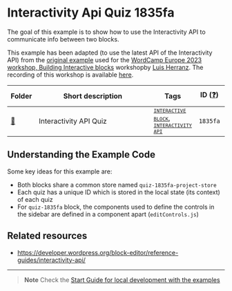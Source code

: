 # Interactivity Api Quiz 1835fa

The goal of this example is to show how to use the Interactivity API to communicate info between two blocks.

This example has been adapted (to use the latest API of the Interactivity API) from the [original example](https://github.com/luisherranz/wceu2023/tree/main) used for the [WordCamp Europe 2023 workshop, Building Interactive blocks](https://europe.wordcamp.org/2023/session/building-interactive-blocks-a-step-by-step-workshop/) workshopby [Luis Herranz](https://twitter.com/luisherranz). The recording of this workshop is available [here](https://www.youtube.com/watch?v=QS3IpSZ1sHY).

<!-- Please, do not remove these @TABLE EXAMPLES BEGIN and @TABLE EXAMPLES END comments or modify the table inside. This table is automatically generated from the data at _data/examples.json and _data/tags.json -->
<!-- @TABLE EXAMPLES BEGIN -->
| Folder                                                                                                         | <span style="display: inline-block; width:250px">Short description</span> | Tags                                                                                                                                                                                                                                                                                                   | ID ([❓](https://github.com/WordPress/block-development-examples/wiki/04-Why-an-ID-for-every-example%3F "Why an ID for every example?")) | Download .zip                                                                                                                                                                                                                                                             | Live Demo                                                                                                                                                                                                                                                                                                                                                                                     |
| -------------------------------------------------------------------------------------------------------------- | ------------------------------------------------------------------------- | ------------------------------------------------------------------------------------------------------------------------------------------------------------------------------------------------------------------------------------------------------------------------------------------------------ | --------------------------------------------------------------------------------------------------------------------------------------- | ------------------------------------------------------------------------------------------------------------------------------------------------------------------------------------------------------------------------------------------------------------------------- | --------------------------------------------------------------------------------------------------------------------------------------------------------------------------------------------------------------------------------------------------------------------------------------------------------------------------------------------------------------------------------------------- |
| [📁](https://github.com/WordPress/block-development-examples/tree/trunk/plugins/interactivity-api-quiz-1835fa) | Interactivity API Quiz                                                    | <small><code><a href="https://github.com/WordPress/block-development-examples/wiki/03-Tags#interactive-block">INTERACTIVE BLOCK</a></code></small>, <small><code><a href="https://github.com/WordPress/block-development-examples/wiki/03-Tags#interactivity-api">INTERACTIVITY API</a></code></small> | `1835fa`                                                                                                                                | [📦](https://raw.githubusercontent.com/WordPress/block-development-examples/deploy/zips/interactivity-api-quiz-1835fa.zip "Install the plugin using this zip and activate it. Then use the ID of the block (1835fa) to find it and add it to a post to see it in action") | [![](https://raw.githubusercontent.com/WordPress/block-development-examples/trunk/_assets/icon-wp.svg)](https://playground.wordpress.net/?blueprint-url=https://raw.githubusercontent.com/WordPress/block-development-examples/trunk/plugins/interactivity-api-quiz-1835fa/_playground/blueprint.json "Use the ID of the block (1835fa) to find it and add it to a post to see it in action") |
<!-- @TABLE EXAMPLES END -->

## Understanding the Example Code

Some key ideas for this example are:

-   Both blocks share a common store named `quiz-1835fa-project-store`
-   Each quiz has a unique ID which is stored in the local state (its context) of each quiz
-   For `quiz-1835fa` block, the components used to define the controls in the sidebar are defined in a component apart (`editControls.js`)

## Related resources

-   https://developer.wordpress.org/block-editor/reference-guides/interactivity-api/

---

> **Note**
> Check the [Start Guide for local development with the examples](https://github.com/WordPress/block-development-examples/wiki/02-Examples#start-guide-for-local-development-with-the-examples)
